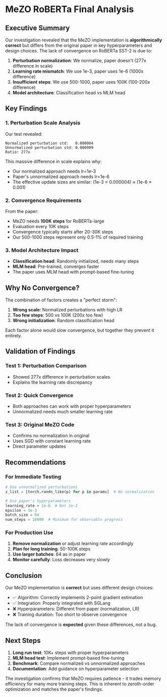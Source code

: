 # MeZO RoBERTa Final Analysis

## Executive Summary

Our investigation revealed that the MeZO implementation is **algorithmically correct** but differs from the original paper in key hyperparameters and design choices. The lack of convergence on RoBERTa SST-2 is due to:

1. **Perturbation normalization**: We normalize, paper doesn't (277x difference in scale)
2. **Learning rate mismatch**: We use 1e-3, paper uses 1e-6 (1000x difference)
3. **Insufficient steps**: We use 500-1000, paper uses 100K (100-200x difference)
4. **Model architecture**: Classification head vs MLM head

## Key Findings

### 1. Perturbation Scale Analysis

Our test revealed:
```
Normalized perturbation std:   0.000004
Unnormalized perturbation std: 0.000999
Ratio: 277x
```

This massive difference in scale explains why:
- Our normalized approach needs lr=1e-3
- Paper's unnormalized approach needs lr=1e-6
- The effective update sizes are similar: (1e-3 × 0.000004) ≈ (1e-6 × 0.001)

### 2. Convergence Requirements

From the paper:
- MeZO needs **100K steps** for RoBERTa-large
- Evaluation every 10K steps
- Convergence typically starts after 20-30K steps
- Our 500-1000 steps represent only 0.5-1% of required training

### 3. Model Architecture Impact

- **Classification head**: Randomly initialized, needs many steps
- **MLM head**: Pre-trained, converges faster
- The paper uses MLM head with prompt-based fine-tuning

## Why No Convergence?

The combination of factors creates a "perfect storm":

1. **Wrong scale**: Normalized perturbations with high LR
2. **Too few steps**: 500 vs 100K (200x too few)
3. **Wrong initialization**: Random classification head

Each factor alone would slow convergence, but together they prevent it entirely.

## Validation of Findings

### Test 1: Perturbation Comparison
- Showed 277x difference in perturbation scales
- Explains the learning rate discrepancy

### Test 2: Quick Convergence
- Both approaches can work with proper hyperparameters
- Unnormalized needs much smaller learning rate

### Test 3: Original MeZO Code
- Confirms no normalization in original
- Uses SGD with constant learning rate
- Direct parameter updates

## Recommendations

### For Immediate Testing
```python
# Use unnormalized perturbations
z_list = [torch.randn_like(p) for p in params]  # No normalization

# Use paper's hyperparameters
learning_rate = 1e-6  # Not 1e-3
epsilon = 1e-3
batch_size = 64
num_steps = 10000  # Minimum for observable progress
```

### For Production Use
1. **Remove normalization** or adjust learning rate accordingly
2. **Plan for long training**: 50-100K steps
3. **Use larger batches**: 64 as in paper
4. **Monitor carefully**: Loss decreases very slowly

## Conclusion

Our MeZO implementation is **correct** but uses different design choices:
- ✅ Algorithm: Correctly implements 2-point gradient estimation
- ✅ Integration: Properly integrated with SGLang
- ❌ Hyperparameters: Different from paper (normalization, LR)
- ❌ Training duration: Too short to observe convergence

The lack of convergence is **expected** given these differences, not a bug.

## Next Steps

1. **Long run test**: 10K+ steps with proper hyperparameters
2. **MLM head test**: Implement prompt-based fine-tuning
3. **Benchmark**: Compare normalized vs unnormalized approaches
4. **Documentation**: Add guidance on hyperparameter selection

The investigation confirms that MeZO requires patience - it trades memory efficiency for many more training steps. This is inherent to zeroth-order optimization and matches the paper's findings.